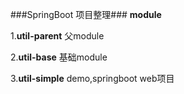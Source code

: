 ###SpringBoot 项目整理###
**module**

1.**util-parent** 父module 

2.**util-base** 基础module

3.**util-simple** demo,springboot web项目

